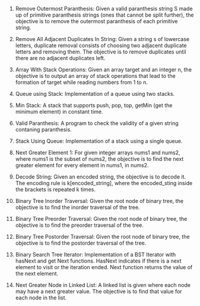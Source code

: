 1. Remove Outermost Paranthesis: Given a valid paranthesis string S made up of primitive paranthesis strings (ones that cannot be split further), the objective is to remove the outermost paranthesis of each primitive string.

2. Remove All Adjacent Duplicates In String: Given a string s of lowercase letters, duplicate removal  consists of choosing two adjacent duplicate letters and removing them. The objective is to remove duplicates until there are no adjacent duplicates left.

3. Array With Stack Operations: Given an array target and an integer n, the objective is to output an array of stack operations that lead to the formation of target while reading numbers from 1 to n.

4. Queue using Stack: Implementation of a queue using two stacks.

5. Min Stack: A stack that supports push, pop, top, getMin (get the minimum element) in constant time.

6. Valid Paranthesis: A program to check the validity of a given string contaning paranthesis.

7. Stack Using Queue: Implementation of a stack using a single queue.

8. Next Greater Element 1: For given integer arrays nums1 and nums2, where nums1 is the subset of nums2, the objective is to find the next greater element for every element in nums1, in nums2.

9. Decode String: Given an encoded string, the objective is to decode it. The encoding rule is k[encoded_string], where the encoded_sting inside the brackets is repeated k times. 

10. Binary Tree Inorder Traversal: Given the root node of binary tree, the objective is to find the inorder traversal of the tree. 

11. Binary Tree Preorder Traversal: Given the root node of binary tree, the objective is to find the preorder traversal of the tree.

12. Binary Tree Postorder Traversal: Given the root node of binary tree, the objective is to find the postorder traversal of the tree.

13. Binary Search Tree Iterator: Implementation of a BST Iterator with hasNext and get Next functions. HasNext indicates if there is a next element to visit or the iteration ended. Next function returns the value of the next element. 

14. Next Greater Node in Linked List: A linked list is given where each node may have a next greater value. The objective is to find that value for each node in the list.